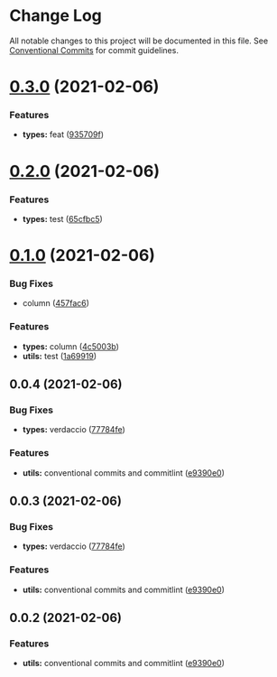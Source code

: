 # Change Log

All notable changes to this project will be documented in this file.
See [Conventional Commits](https://conventionalcommits.org) for commit guidelines.

# [0.3.0](https://github.com/mike-north/js-ts-monorepos/compare/v0.2.0...v0.3.0) (2021-02-06)


### Features

* **types:** feat ([935709f](https://github.com/mike-north/js-ts-monorepos/commit/935709ff2c8069f43365751d23a1b4fd3c1bb79d))





# [0.2.0](https://github.com/mike-north/js-ts-monorepos/compare/v0.1.0...v0.2.0) (2021-02-06)


### Features

* **types:** test ([65cfbc5](https://github.com/mike-north/js-ts-monorepos/commit/65cfbc5c8c35709955dfc1bcd1ddfbf8b3015f76))





# [0.1.0](https://github.com/mike-north/js-ts-monorepos/compare/v0.0.4...v0.1.0) (2021-02-06)


### Bug Fixes

* column ([457fac6](https://github.com/mike-north/js-ts-monorepos/commit/457fac6201c0b787f2ee88a014b9510732b19699))


### Features

* **types:** column ([4c5003b](https://github.com/mike-north/js-ts-monorepos/commit/4c5003ba9f05c67ab7b8961975b1c1e974f3d217))
* **utils:** test ([1a69919](https://github.com/mike-north/js-ts-monorepos/commit/1a699190b5a721120a541883406cf87448ca2ffa))





## 0.0.4 (2021-02-06)


### Bug Fixes

* **types:** verdaccio ([77784fe](https://github.com/mike-north/js-ts-monorepos/commit/77784fefbe96f17b6d17b0eb4c8bb846b9ca809d))


### Features

* **utils:** conventional commits and commitlint ([e9390e0](https://github.com/mike-north/js-ts-monorepos/commit/e9390e083762651997a8beb908ad35717f6e6559))





## 0.0.3 (2021-02-06)


### Bug Fixes

* **types:** verdaccio ([77784fe](https://github.com/mike-north/js-ts-monorepos/commit/77784fefbe96f17b6d17b0eb4c8bb846b9ca809d))


### Features

* **utils:** conventional commits and commitlint ([e9390e0](https://github.com/mike-north/js-ts-monorepos/commit/e9390e083762651997a8beb908ad35717f6e6559))





## 0.0.2 (2021-02-06)


### Features

* **utils:** conventional commits and commitlint ([e9390e0](https://github.com/mike-north/js-ts-monorepos/commit/e9390e083762651997a8beb908ad35717f6e6559))
